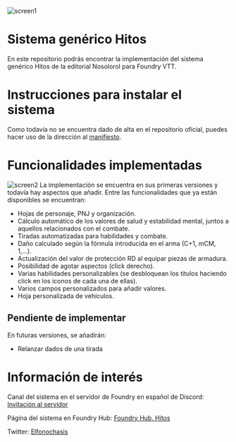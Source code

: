 


![screen1]
# Sistema genérico Hitos

En este repositorio podrás encontrar la implementación del sistema genérico Hitos de la editorial Nosolorol para Foundry VTT.

# Instrucciones para instalar el sistema

Como todavía no se encuentra dado de alta en el repositorio oficial, puedes hacer uso de la dirección al 
[manifiesto](https://raw.githubusercontent.com/elfonochasis/Sistema-Hitos-Foundry-VTT/main/system.json).


# Funcionalidades implementadas
![screen2]
La implementación se encuentra en sus primeras versiones y todavía hay aspectos que añadir. Entre las funcionalidades que ya están disponibles se encuentran:

- Hojas de personaje, PNJ y organización.
- Cálculo automático de los valores de salud y estabilidad mental, juntos a aquellos relacionados con el combate.
- Tiradas automatizadas para habilidades y combate. 
- Daño calculado según la fórmula introducida en el arma (C+1, mCM, 1,...).
- Actualización del valor de protección RD al equipar piezas de armadura.
- Posibilidad de agotar aspectos (click derecho).
- Varias habilidades personalizables (se desbloquean los títulos haciendo click en los iconos de cada una de ellas).
- Varios campos personalizados para añadir valores.
- Hoja personalizada de vehículos.

## Pendiente de implementar
En futuras versiones, se añadirán:
- Relanzar dados de una tirada

# Información de interés
Canal del sistema en el servidor de Foundry en español de Discord: [Invitación al servidor](https://discord.com/invite/BpAn2DE3cq)

Página del sistema en Foundry Hub: [Foundry Hub. Hitos](foundryvtt-hub.com/package/hitos/)

Twitter: [Elfonochasis](https://twitter.com/Elfonochasis)


[screen1]: https://i.imgur.com/UwJcIEn.jpg "Portada de la Guía Genérica"
[screen2]: https://i.imgur.com/59MCmkG.png "Hoja en Foundry"
